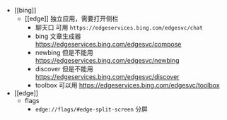 - [[bing]]
	- [[edge]] 独立应用，需要打开侧栏
		- 聊天口 可用
		   `https://edgeservices.bing.com/edgesvc/chat`
		- bing 文章生成器
		  https://edgeservices.bing.com/edgesvc/compose
		- newbing 但是不能用
		  https://edgeservices.bing.com/edgesvc/newbing
		- discover 但是不能用
		  https://edgeservices.bing.com/edgesvc/discover
		- toolbox 可以用
		  https://edgeservices.bing.com/edgesvc/toolbox
- [[edge]]
	- flags
		- `edge://flags/#edge-split-screen` 分屏